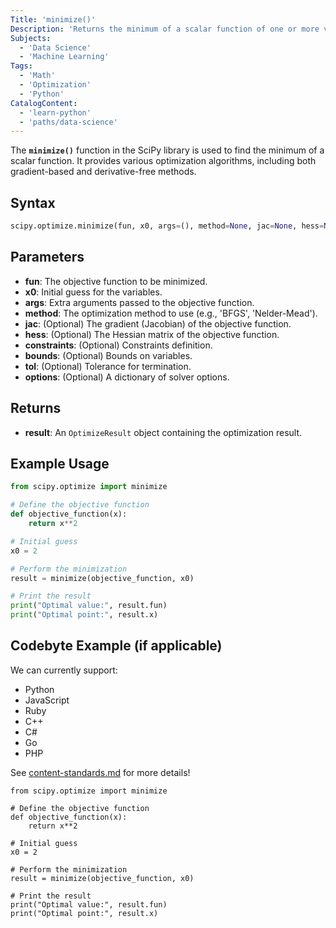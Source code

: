 ```yaml
---
Title: 'minimize()'
Description: 'Returns the minimum of a scalar function of one or more variables using optimization methods from SciPy.'  
Subjects: 
  - 'Data Science'
  - 'Machine Learning'
Tags:
  - 'Math'
  - 'Optimization'
  - 'Python'
CatalogContent: 
  - 'learn-python'
  - 'paths/data-science'
---
```


The **`minimize()`** function in the SciPy library is used to find the minimum of a scalar function. It provides various optimization algorithms, including both gradient-based and derivative-free methods.

## Syntax

```python
scipy.optimize.minimize(fun, x0, args=(), method=None, jac=None, hess=None, constraints=(), bounds=None, tol=None, options=None)
```

## Parameters

- **fun**: The objective function to be minimized.
- **x0**: Initial guess for the variables.
- **args**: Extra arguments passed to the objective function.
- **method**: The optimization method to use (e.g., 'BFGS', 'Nelder-Mead').
- **jac**: (Optional) The gradient (Jacobian) of the objective function.
- **hess**: (Optional) The Hessian matrix of the objective function.
- **constraints**: (Optional) Constraints definition.
- **bounds**: (Optional) Bounds on variables.
- **tol**: (Optional) Tolerance for termination.
- **options**: (Optional) A dictionary of solver options.

## Returns

- **result**: An `OptimizeResult` object containing the optimization result.

## Example Usage

```python
from scipy.optimize import minimize

# Define the objective function
def objective_function(x):
    return x**2

# Initial guess
x0 = 2

# Perform the minimization
result = minimize(objective_function, x0)

# Print the result
print("Optimal value:", result.fun)
print("Optimal point:", result.x)
```

## Codebyte Example (if applicable)

We can currently support:

- Python
- JavaScript
- Ruby
- C++
- C#
- Go
- PHP

See [content-standards.md](https://github.com/Codecademy/docs/blob/main/documentation/content-standards.md) for more details!

```codebyte/python
from scipy.optimize import minimize

# Define the objective function
def objective_function(x):
    return x**2

# Initial guess
x0 = 2

# Perform the minimization
result = minimize(objective_function, x0)

# Print the result
print("Optimal value:", result.fun)
print("Optimal point:", result.x)
```